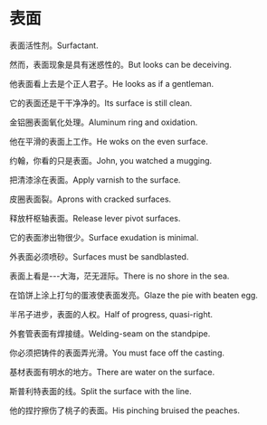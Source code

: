 # 表面

<p><span class="chinese">表面活性剂。</span><span class="english">Surfactant.</span></p>

<p><span class="chinese">然而，表面现象是具有迷惑性的。</span><span class="english">But looks can be deceiving.</span></p>

<p><span class="chinese">他表面看上去是个正人君子。</span><span class="english">He looks as if a gentleman.</span></p>

<p><span class="chinese">它的表面还是干干净净的。</span><span class="english">Its surface is still clean.</span></p>

<p><span class="chinese">金铝圈表面氧化处理。</span><span class="english">Aluminum ring and oxidation.</span></p>

<p><span class="chinese">他在平滑的表面上工作。</span><span class="english">He woks on the even surface.</span></p>

<p><span class="chinese">约翰，你看的只是表面。</span><span class="english">John, you watched a mugging.</span></p>

<p><span class="chinese">把清漆涂在表面。</span><span class="english">Apply varnish to the surface.</span></p>

<p><span class="chinese">皮圈表面裂。</span><span class="english">Aprons with cracked surfaces.</span></p>

<p><span class="chinese">释放杆枢轴表面。</span><span class="english">Release lever pivot surfaces.</span></p>

<p><span class="chinese">它的表面渗出物很少。</span><span class="english">Surface exudation is minimal.</span></p>

<p><span class="chinese">外表面必须喷砂。</span><span class="english">Surfaces must be sandblasted.</span></p>

<p><span class="chinese">表面上看是---大海，茫无涯际。</span><span class="english">There is no shore in the sea.</span></p>

<p><span class="chinese">在馅饼上涂上打匀的蛋液使表面发亮。</span><span class="english">Glaze the pie with beaten egg.</span></p>

<p><span class="chinese">半吊子进步，表面的人权。</span><span class="english">Half of progress, quasi-right.</span></p>

<p><span class="chinese">外套管表面有焊接缝。</span><span class="english">Welding-seam on the standpipe.</span></p>

<p><span class="chinese">你必须把铸件的表面弄光滑。</span><span class="english">You must face off the casting.</span></p>

<p><span class="chinese">基材表面有明水的地方。</span><span class="english">There are water on the surface.</span></p>

<p><span class="chinese">斯普利特表面的线。</span><span class="english">Split the surface with the line.</span></p>

<p><span class="chinese">他的捏拧擦伤了桃子的表面。</span><span class="english">His pinching bruised the peaches.</span></p>

